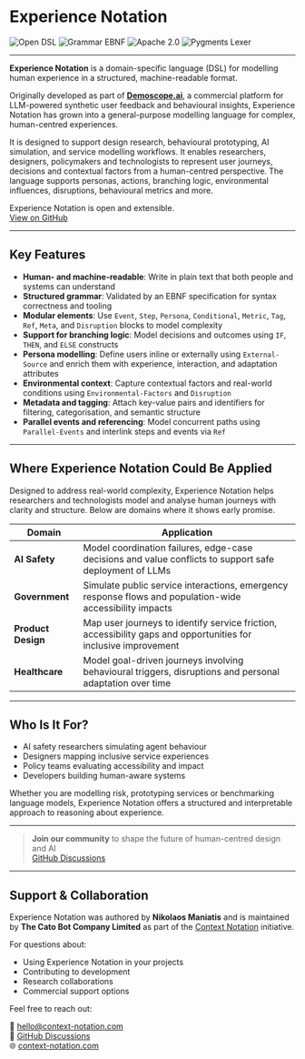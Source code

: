 # Experience Notation

![Open DSL](https://img.shields.io/badge/DSL-open-4c1.svg)
![Grammar EBNF](https://img.shields.io/badge/grammar-EBNF-informational.svg)
![Apache 2.0](https://img.shields.io/badge/licence-Apache%202.0-blue.svg)
![Pygments Lexer](https://img.shields.io/badge/syntax%20highlighting-pygments-orange.svg)

---

**Experience Notation** is a domain-specific language (DSL) for modelling human experience in a structured, machine-readable format. 

Originally developed as part of **[Demoscope.ai](https://demoscope.ai)**, a commercial platform for LLM-powered synthetic user feedback and behavioural insights, Experience Notation has grown into a general-purpose modelling language for complex, human-centred experiences.

It is designed to support design research, behavioural prototyping, AI simulation, and service modelling workflows. It enables researchers, designers, policymakers and technologists to represent user journeys, decisions and contextual factors from a human-centred perspective. The language supports personas, actions, branching logic, environmental influences, disruptions, behavioural metrics and more.

Experience Notation is open and extensible.  
[View on GitHub](https://github.com/context-notation/experience-notation)

---

## Key Features

* **Human- and machine-readable**: Write in plain text that both people and systems can understand
* **Structured grammar**: Validated by an EBNF specification for syntax correctness and tooling
* **Modular elements**: Use `Event`, `Step`, `Persona`, `Conditional`, `Metric`, `Tag`, `Ref`, `Meta`, and `Disruption` blocks to model complexity
* **Support for branching logic**: Model decisions and outcomes using `IF`, `THEN`, and `ELSE` constructs
* **Persona modelling**: Define users inline or externally using `External-Source` and enrich them with experience, interaction, and adaptation attributes
* **Environmental context**: Capture contextual factors and real-world conditions using `Environmental-Factors` and `Disruption`
* **Metadata and tagging**: Attach key-value pairs and identifiers for filtering, categorisation, and semantic structure
* **Parallel events and referencing**: Model concurrent paths using `Parallel-Events` and interlink steps and events via `Ref`

---

## Where Experience Notation Could Be Applied

Designed to address real-world complexity, Experience Notation helps researchers and technologists model and analyse human journeys with clarity and structure. Below are domains where it shows early promise.


| Domain | Application |
|--------|-------------|
| **AI Safety** | Model coordination failures, edge-case decisions and value conflicts to support safe deployment of LLMs |
| **Government** | Simulate public service interactions, emergency response flows and population-wide accessibility impacts |
| **Product Design** | Map user journeys to identify service friction, accessibility gaps and opportunities for inclusive improvement |
| **Healthcare** | Model goal-driven journeys involving behavioural triggers, disruptions and personal adaptation over time |

---

## Who Is It For?

- AI safety researchers simulating agent behaviour
- Designers mapping inclusive service experiences
- Policy teams evaluating accessibility and impact
- Developers building human-aware systems

Whether you are modelling risk, prototyping services or benchmarking language models, Experience Notation offers a structured and interpretable approach to reasoning about experience.

---

> **Join our community** to shape the future of human-centred design and AI  
> [GitHub Discussions](https://github.com/context-notation/experience-notation/discussions)

___

## Support & Collaboration

Experience Notation was authored by **Nikolaos Maniatis** and is maintained by **The Cato Bot Company Limited** as part of the [Context Notation](https://context-notation.com) initiative.


For questions about:
- Using Experience Notation in your projects
- Contributing to development
- Research collaborations  
- Commercial support options

Feel free to reach out:

📧 [hello@context-notation.com](mailto:hello@context-notation.com)  
💬 [GitHub Discussions](https://github.com/context-notation/experience-notation/discussions)  
🌐 [context-notation.com](https://context-notation.com)
